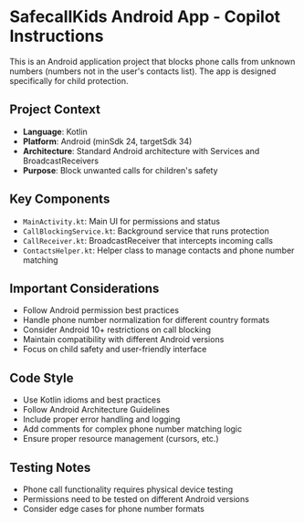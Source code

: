 <!-- Use this file to provide workspace-specific custom instructions to Copilot. For more details, visit https://code.visualstudio.com/docs/copilot/copilot-customization#_use-a-githubcopilotinstructionsmd-file -->

# SafecallKids Android App - Copilot Instructions

This is an Android application project that blocks phone calls from unknown numbers (numbers not in the user's contacts list). The app is designed specifically for child protection.

## Project Context
- **Language**: Kotlin
- **Platform**: Android (minSdk 24, targetSdk 34)
- **Architecture**: Standard Android architecture with Services and BroadcastReceivers
- **Purpose**: Block unwanted calls for children's safety

## Key Components
- `MainActivity.kt`: Main UI for permissions and status
- `CallBlockingService.kt`: Background service that runs protection
- `CallReceiver.kt`: BroadcastReceiver that intercepts incoming calls
- `ContactsHelper.kt`: Helper class to manage contacts and phone number matching

## Important Considerations
- Follow Android permission best practices
- Handle phone number normalization for different country formats
- Consider Android 10+ restrictions on call blocking
- Maintain compatibility with different Android versions
- Focus on child safety and user-friendly interface

## Code Style
- Use Kotlin idioms and best practices
- Follow Android Architecture Guidelines
- Include proper error handling and logging
- Add comments for complex phone number matching logic
- Ensure proper resource management (cursors, etc.)

## Testing Notes
- Phone call functionality requires physical device testing
- Permissions need to be tested on different Android versions
- Consider edge cases for phone number formats
